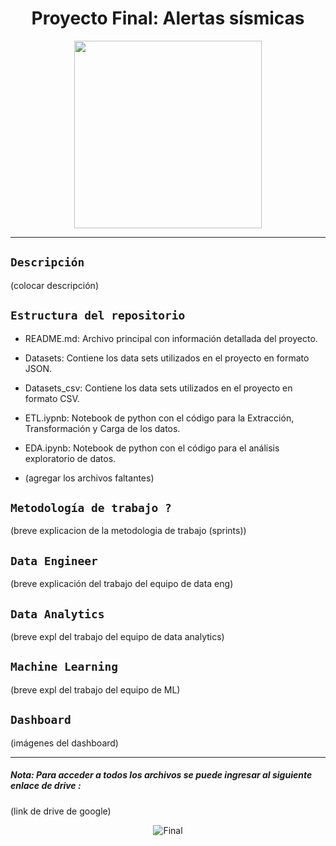 
# <h1 align=center> **Proyecto Final: Alertas sísmicas** </h1>
                                            

<p align="center">
<img src="https://github.com/ReneRamosTrvn/alertas_sismicas/blob/main/imgs/Earthquake%20safety%20steps%20with%20disaster%20emergency%20action%20advice%20outline%20diagram.jpg"  height=300>
</p>

--- 
## `Descripción`

(colocar descripción)


## `Estructura del repositorio`

+ README.md: Archivo principal con información detallada del proyecto.

+ Datasets: Contiene los data sets utilizados en el proyecto en formato JSON.

+ Datasets_csv: Contiene los data sets utilizados en el proyecto en formato CSV.

+ ETL.iypnb: Notebook de python con el código para la Extracción, Transformación y Carga de los datos.

+ EDA.ipynb: Notebook de python con el código para el análisis exploratorio de datos.

+ (agregar los archivos faltantes)


## `Metodología de trabajo ?` 

(breve explicacion de la metodologia de trabajo (sprints))

## `Data Engineer` 

(breve explicación del trabajo del equipo de data eng)

## `Data Analytics` 

(breve expl del trabajo del equipo de data analytics)

## `Machine Learning` 

(breve expl del trabajo del equipo de ML)

## `Dashboard` 

(imágenes del dashboard)

---
##### Nota: Para acceder a todos los archivos se puede ingresar al siguiente enlace de drive : 
(link de drive de google)

<p align="center">
<img src="https://github.com/ReneRamosTrvn/alertas_sismicas/blob/main/imgs/henry.jpg"  alt="Final">
</p>


